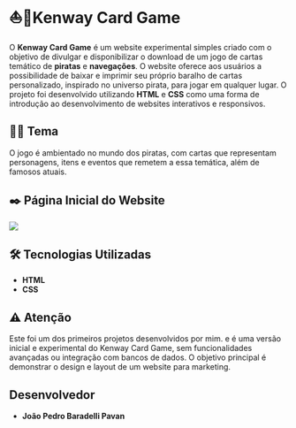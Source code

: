 # ⛵🦜Kenway Card Game

O **Kenway Card Game** é um website experimental simples criado com o objetivo de divulgar e disponibilizar o download de um jogo de cartas temático de **piratas** e **navegações**. O website oferece aos usuários a possibilidade de baixar e imprimir seu próprio baralho de cartas personalizado, inspirado no universo pirata, para jogar em qualquer lugar. O projeto foi desenvolvido utilizando **HTML** e **CSS** como uma forma de introdução ao desenvolvimento de websites interativos e responsivos.

## 🏴‍☠️ Tema

O jogo é ambientado no mundo dos piratas, com cartas que representam personagens, itens e eventos que remetem a essa temática, além de famosos atuais. 

## ✒️ Página Inicial do Website
![](https://github.com/joaobaradelli/KenwayCardGame/blob/main/imagens/gifs/demo1.gif)

## 🛠 Tecnologias Utilizadas

- **HTML**
- **CSS**

## ⚠️ Atenção

Este foi um dos primeiros projetos desenvolvidos por mim. e é uma versão inicial e experimental do Kenway Card Game, sem funcionalidades avançadas ou integração com bancos de dados. O objetivo principal é demonstrar o design e layout de um website para marketing.

## Desenvolvedor

- **João Pedro Baradelli Pavan**
